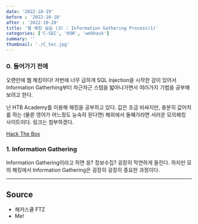 ```yaml
---
date: '2022-10-19'
before : '2022-10-18'
after : '2022-10-20'
title: '웹 해킹 실습 (3) : Information Gathering Process(1)'
categories: ['C-SEC', 'KOR', 'webhack']
summary: ''
thumbnail: './C_Sec.jpg'
---
```


### 0. 들어가기 전에

오랜만에 웹 해킹이다! 저번에 너무 급하게 SQL Injection을 시작한 감이 있어서 Information Gatherhing부터 차근차근 스텝을 밟아나가면서 여러가지 기법을 공부해보려고 한다.


난 HTB Academy를 이용해 해킹을 공부하고 있다. 값은 조금 비싸지만, 충분히 값어치를 하는 (물론 영어가 어느정도 능숙히 된다면) 해외에서 둘째가라면 서러운 모의해킹 사이트이다. 링크는 첨부하겠다.


[Hack The Box](<https://academy.hackthebox.com/dashboard>)


### 1. Information Gathering


Information Gathering이라고 하면 응? 정보수집? 굉장히 막연하게 들린다. 하지만 모의 해킹에서 Information Gathering은 굉장히 굉장히 중요한 과정이다. 

 ---
## Source

- 해커스쿨 FTZ
- Me!
